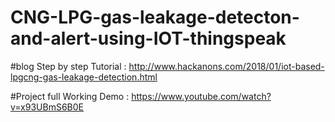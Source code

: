 # CNG-LPG-gas-leakage-detecton-and-alert-using-IOT-thingspeak

#blog Step by step Tutorial : http://www.hackanons.com/2018/01/iot-based-lpgcng-gas-leakage-detection.html

#Project full Working Demo : https://www.youtube.com/watch?v=x93UBmS6B0E
